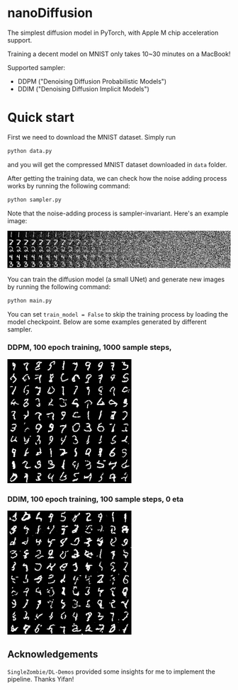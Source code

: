 # nanoDiffusion

The simplest diffusion model in PyTorch, with Apple M chip acceleration support.

Training a decent model on MNIST only takes 10~30 minutes on a MacBook!  

Supported sampler:
 - DDPM ("Denoising Diffusion Probabilistic Models")
 - DDIM ("Denoising Diffusion Implicit Models")

# Quick start

First we need to download the MNIST dataset. Simply run

```sh
python data.py
```

and you will get the compressed MNIST dataset downloaded in `data` folder.

After getting the training data, we can check how the noise adding process works by running the following command:

```sh
python sampler.py
```

Note that the noise-adding process is sampler-invariant. Here's an example image:

![adding_noise](assets/adding_noise.png)

You can train the diffusion model (a small UNet) and generate new images by running the following command:

```sh
python main.py
```

You can set `train_model = False` to skip the training process by loading the model checkpoint. Below are some examples generated by different sampler.

### DDPM, 100 epoch training, 1000 sample steps, 

![ddpm](assets/ddpm.png)

### DDIM, 100 epoch training, 100 sample steps, 0 eta

![ddim](assets/ddim.png)

## Acknowledgements

`SingleZombie/DL-Demos` provided some insights for me to implement the pipeline. Thanks Yifan!